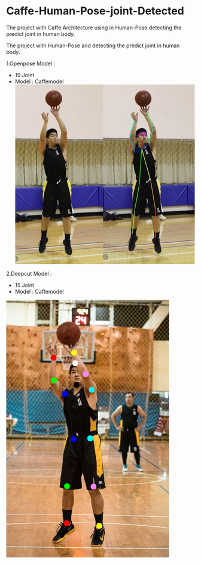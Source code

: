 # Caffe-Human-Pose-joint-Detected
The project with Caffe Architecture using in Human-Pose detecting the predict joint in human body.

The project with Human-Pose and detecting the predict joint in human body.

1.Openpose Model : 
  - 19 Joint
  - Model : Caffemodel <br>
![image](data/img/TGB3P.jpg)


2.Deepcut Model : 
  - 15 Joint 
  - Model : Caffemodel

![image](data/img/TGB0418_SPOT.png)
